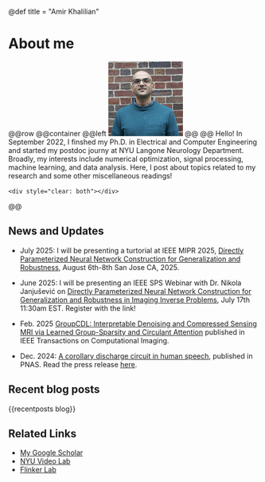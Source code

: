 @def title = "Amir Khalilian"

# About me
@@row
@@container
@@left ![](/assets/my_avatar2.jpg) @@
@@
Hello! In September 2022, I finshed my Ph.D. in Electrical and Computer Engineering and started my postdoc journy at NYU Langone Neurology Department. Broadly, my interests include numerical optimization, signal processing, machine learning, and data analysis. Here, I post about topics related to my research and some other miscellaneous readings!
~~~
<div style="clear: both"></div>
~~~
@@

## News and Updates

* July 2025: I will be presenting a turtorial at IEEE MIPR 2025, [Directly Parameterized Neural Network Construction for Generalization and Robustness](https://sites.google.com/view/mipr-2025/tutorial), August 6th-8th San Jose CA, 2025.

* June 2025: I will be presenting an IEEE SPS Webinar with Dr. Nikola Janjušević on [Directly Parameterized Neural Network Construction for Generalization and Robustness in Imaging Inverse Problems](https://signalprocessingsociety.org/blog/sps-webinar-directly-parameterized-neural-network-construction-generalization-and-robustness), July 17th 11:30am EST. Register with the link!

* Feb. 2025 [GroupCDL: Interpretable Denoising and Compressed Sensing MRI via Learned Group-Sparsity and Circulant Attention](https://ieeexplore.ieee.org/document/10874214) published in IEEE Transactions on Computational Imaging.

* Dec. 2024: [A corollary discharge circuit in human speech](https://www.pnas.org/doi/full/10.1073/pnas.2404121121), published in PNAS. Read the press release [here](https://nyulangone.org/news/brain-mapping-advances-understanding-human-speech-hallucinations-schizophrenia).



## Recent blog posts
{{recentposts blog}}

## Related Links
* [My Google Scholar](https://scholar.google.com/citations?user=77m7Q-UAAAAJ&hl=en&oi=ao)
* [NYU Video Lab](https://wp.nyu.edu/videolab/)
* [Flinker Lab](https://flinkerlab.org)
